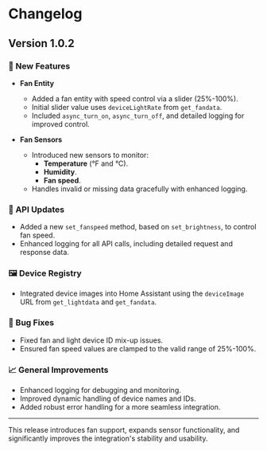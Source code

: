 # Changelog

## Version 1.0.2

### 🚀 New Features

- **Fan Entity**
  - Added a fan entity with speed control via a slider (25%-100%).
  - Initial slider value uses `deviceLightRate` from `get_fandata`.
  - Included `async_turn_on`, `async_turn_off`, and detailed logging for improved control.

- **Fan Sensors**
  - Introduced new sensors to monitor:
    - **Temperature** (°F and °C).
    - **Humidity**.
    - **Fan speed**.
  - Handles invalid or missing data gracefully with enhanced logging.

### 🔧 API Updates

- Added a new `set_fanspeed` method, based on `set_brightness`, to control fan speed.
- Enhanced logging for all API calls, including detailed request and response data.

### 🖼️ Device Registry

- Integrated device images into Home Assistant using the `deviceImage` URL from `get_lightdata` and `get_fandata`.

### 🐛 Bug Fixes

- Fixed fan and light device ID mix-up issues.
- Ensured fan speed values are clamped to the valid range of 25%-100%.

### 📈 General Improvements

- Enhanced logging for debugging and monitoring.
- Improved dynamic handling of device names and IDs.
- Added robust error handling for a more seamless integration.

---

This release introduces fan support, expands sensor functionality, and significantly improves the integration's stability and usability.
